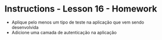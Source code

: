 # Instructions - Lesson 16 - Homework

- Aplique pelo menos um tipo de teste na aplicação que vem sendo desenvolvida
- Adicione uma camada de autenticação na aplicação